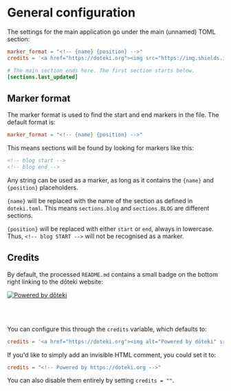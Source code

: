# General configuration

The settings for the main application go under the main (unnamed) TOML section:

```toml title="doteki.toml"
marker_format = "<!-- {name} {position} -->"
credits = '<a href="https://doteki.org"><img src="https://img.shields.io/badge/powered_by-d%C5%8Dteki-0?style=flat-square&labelColor=202b2d&color=5E936C" align="right" alt="Powered by dōteki"></a>'

# The main section ends here. The first section starts below.
[sections.last_updated]
```

## Marker format

The marker format is used to find the start and end markers in the file. The default format is:

```toml
marker_format = "<!-- {name} {position} -->"
```

This means sections will be found by looking for markers like this:

```md
<!-- blog start -->
<!-- blog end -->
```

Any string can be used as a marker, as long as it contains the `{name}` and `{position}` placeholders.

`{name}` will be replaced with the name of the section as defined in `doteki.toml`. This means `sections.blog` and `sections.BLOG` are different sections.

`{position}` will be replaced with either `start` or `end`, always in lowercase. Thus, `<!-- blog START -->` will not be recognised as a marker.

## Credits

By default, the processed `README.md` contains a small badge on the bottom right linking to the dōteki website:

<a href="https://doteki.org">
    <img alt="Powered by dōteki" src="https://img.shields.io/badge/powered_by-d%C5%8Dteki-0?style=flat-square&labelColor=202b2d&color=5E936C"></img>
</a>

<br></br>

You can configure this through the `credits` variable, which defaults to:

```toml
credits = '<a href="https://doteki.org"><img alt="Powered by dōteki" src="https://img.shields.io/badge/powered_by-d%C5%8Dteki-0?style=flat-square&labelColor=202b2d&color=5E936C" align="right"></a>'
```

If you'd like to simply add an invisible HTML comment, you could set it to:

```toml
credits = "<!-- Powered by https://doteki.org -->"
```

You can also disable them entirely by setting `credits = ""`.

